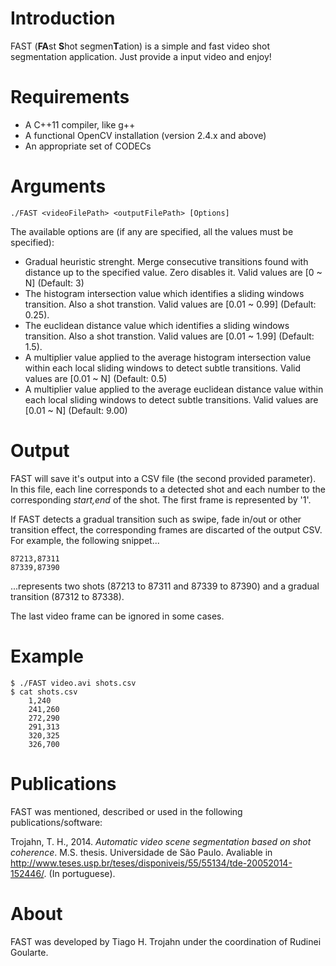 # Introduction
FAST (**FA**st **S**hot segmen**T**ation) is a simple and fast video shot segmentation application. Just provide a input video and enjoy!

# Requirements
*   A C++11 compiler, like g++
*   A functional OpenCV installation (version 2.4.x and above)
*   An appropriate set of CODECs

# Arguments
	./FAST <videoFilePath> <outputFilePath> [Options]
The available options are (if any are specified, all the values must be specified):
- Gradual heuristic strenght. Merge consecutive transitions found with distance up to the specified value. Zero disables it. Valid values are [0 ~ N] (Default: 3)
- The histogram intersection value which identifies a sliding windows transition. Also a shot transtion. Valid values are [0.01 ~ 0.99] (Default: 0.25).
- The euclidean distance value which identifies a sliding windows transition. Also a shot transtion. Valid values are [0.01 ~ 1.99] (Default: 1.5).
- A multiplier value applied to the average histogram intersection value within each local sliding windows to detect subtle transitions. Valid values are [0.01 ~ N] (Default: 0.5)
- A multiplier value applied to the average euclidean distance value within each local sliding windows to detect subtle transitions. Valid values are [0.01 ~ N] (Default: 9.00)


# Output
FAST will save it's output into a CSV file (the second provided parameter). In this file, each line corresponds to a detected shot and each number to the corresponding *start,end* of the shot. The first frame is represented by '1'.

If FAST detects a gradual transition such as swipe, fade in/out or other transition effect, the corresponding frames are discarted of the output CSV. For example, the following snippet...

	87213,87311
	87339,87390
	
...represents two shots (87213 to 87311 and 87339 to 87390) and a gradual transition (87312 to 87338).

The last video frame can be ignored in some cases.

# Example
	$ ./FAST video.avi shots.csv
	$ cat shots.csv
		1,240
		241,260
		272,290
		291,313
		320,325
		326,700

# Publications
FAST was mentioned, described or used in the following publications/software:
	
Trojahn, T. H., 2014. *Automatic video scene segmentation based on shot coherence*. M.S. thesis. Universidade de São Paulo. Avaliable in http://www.teses.usp.br/teses/disponiveis/55/55134/tde-20052014-152446/. (In portuguese).

# About
FAST was developed by Tiago H. Trojahn under the coordination of Rudinei Goularte.



